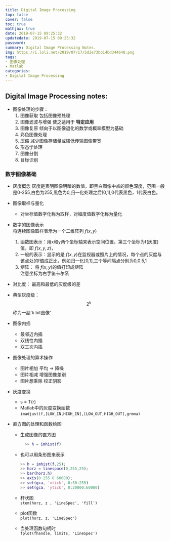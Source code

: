 ```yaml
---
title: Digital Image Processing
top: false
cover: false
toc: true
mathjax: true
date: 2019-07-15 09:25:32
updatedate: 2019-07-15 09:25:32
password:
summary: Digital Image Processing Notes.
img: https://i.loli.net/2019/07/17/5d2e73bb14bd344648.png
tags:
- 图像处理
- Matlab
categories:
- Digital Image Processing
---
```


## Digital Image Processing notes:
- 图像处理的步骤：
    1. 图像获取 包括图像预处理
    2. 图像滤波与增强 使之适用于 **特定应用**
    3. 图像复原 倾向于以图像退化的数学或概率模型为基础
    4. 彩色图像处理
    5. 压缩 减少图像存储量或降低传输图像带宽 
    6. 形态学处理
    7. 图像分割
    8. 目标识别
### 数字图像基础
- 灰度概念
    灰度是表明图像明暗的数值，即黑白图像中点的颜色深度，范围一般是0-255,白色为255,黑色为0,归一化处理之后[0,1],0代表黑色，1代表白色。
- 图像取样与量化
  
    - 对坐标值数字化称为取样，对幅度值数字化称为量化
- 数字的图像表示       
    将连续图像取样表示为一个二维阵列 $f(x,y)$
    1. 函数图表示：用x和y两个坐标轴来表示空间位置，第三个坐标为f(灰度)值，即 $f(x,y,z)$，
    2. 一般的表示：显示的是 $f(x,y)$在监视器或照片上的情况，每个点的灰度与该点处的f值成正比，例如归一化[0,1],三个等间隔点分别为0,0.5,1
    3. 矩阵： 将 $f(x,y)$的值打印成矩阵     
    注意坐标为右手笛卡尔系
- 对比度： 最高和最低的灰度级的差
- 典型灰度级：
$$2^k$$
称为一副'k bit图像'

- 图像内插
    - 最邻近内插
    - 双线性内插
    - 双三次内插
- 图像处理的算术操作
    - 图片相加  平均 -> 降噪
    - 图片相减  增强图像差别
    - 图片想乘除  校正阴影
- 灰度变换
    - s = T(r)
    - Matlab中的灰度变换函数     
      `imadjust(f,[LOW_IN,HIGH_IN],[LOW_OUT,HIGH_OUT],grmma)`
- 直方图的处理和函数绘图
    - 生成图像的直方图
    
      ```matlab
        >> h = imhist(f)
      ```
    - 也可以用条形图来表示
    
        ```matlab
        >> h = imhist(f,25);
        >> horz = linespace(0,255,25);
        >> bar(horz,h)
        >> axis(0 255 0 60000);
        >> set(gca, 'xtick', 0:50:255)
        >> set(gca, 'ytick', 0:20000:60000)
        ```
    - 杆状图    
    `stem(horz, z , 'LineSpec', 'fill')`
    - plot函数    
    `plot(horz, z, 'LineSpec')`
    - 当处理函数句柄时     
    `fplot(fhandle, limits, 'LineSpec')`


